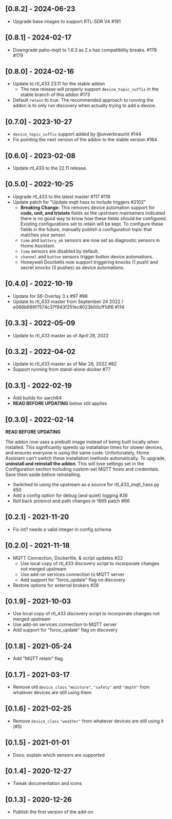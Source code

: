 ## [0.8.2] - 2024-06-23

* Upgrade base images to support RTL-SDR V4 #181

## [0.8.1] - 2024-02-17

* Downgrade paho-mqtt to 1.6.3 as 2.x has compatibility breaks. #178 #179

## [0.8.0] - 2024-02-16

* Update to rtl_433 23.11 for the stable addon
  * The new release will properly support `device_topic_suffix` in the stable branch of this addon #173
* Default `retain` to true. The recommended approach to running the addon is to only run discovery when actually trying to add a device.

## [0.7.0] - 2023-10-27

* `device_topic_suffix` support added by @unverbraucht #144
* Fix pointing the next version of the addon to the stable version #164

## [0.6.0] - 2023-02-08

* Update rtl_433 to the 22.11 release.

## [0.5.0] - 2022-10-25

* Upgrade rtl_433 to the latest master #117 #119
* Update patch for "Update mqtt hass to include triggers #2102"
  * **Breaking Change:** This removes device automation support for **code, unit, and tristate** fields as the upstream maintainers indicated there is no good way to know how these fields should be configured. Existing configurations set to retain will be kept. To configure these fields in the future, manually publish a configuration topic that matches your sensor.
  * `time` and `battery_ok` sensors are now set as diagnostic sensors in Home Assistant.
  * `time` sensors are disabled by default.
  * `channel` and `button` sensors trigger button device automations.
  * Honeywell Doorbells now support triggering knocks (1 push) and secret knocks (3 pushes) as device automations.

## [0.4.0] - 2022-10-19

- Update for S6-Overlay 3.x #97 #98
- Update to rtl_433 master from September 24 2022 / e066b669f7574c37f943f251ec8023b00cff1df6 #114

## [0.3.3] - 2022-05-09

- Update to rtl_433 master as of April 28, 2022

## [0.3.2] - 2022-04-02

- Update to rtl_433 master as of Mar 26, 2022 #82
- Support running from stand-alone docker #77

## [0.3.1] - 2022-02-19

- Add builds for aarch64
- **READ BEFORE UPDATING** below still applies

## [0.3.0] - 2022-02-14

**READ BEFORE UPDATING**

The addon now uses a prebuilt image instead of being built locally when installed. This significantly speeds up installation times for slower devices, and ensures everyone is using the same code. Unfortunately, Home Assistant can't switch these installation methods automatically. To upgrade, **uninstall and reinstall the addon**. This will lose settings set in the Configuration section including custom-set MQTT hosts and credentials. Save them aside before reinstalling.

- Switched to using the upstream as a source for rtl_433_mqtt_hass.py #50
- Add a config option for debug (and quiet) logging #26
- Roll back protocol and path changes in 1665 patch #66

## [0.2.1] - 2021-11-20

- Fix int? needs a valid integer in config schema

## [0.2.0] - 2021-11-18

- MQTT Connection, Dockerfile, & script updates #22
  - Use local copy of rtl_433 discovery script to incorporate changes not merged upstream
  - Use add-on services connection to MQTT server
  - Add support for "force_update" flag on discovery
- Restore options for external brokers #28

## [0.1.9] - 2021-10-03

- Use local copy of rtl_433 discovery script to incorporate changes not merged upstream
- Use add-on services connection to MQTT server
- Add support for "force_update" flag on discovery

## [0.1.8] - 2021-05-24

- Add "MQTT retain" flag

## [0.1.7] - 2021-03-17

- Remove old `device_class` `"moisture"`, `"safety"` and `"depth"` from whatever devices are still using them

## [0.1.6] - 2021-02-25

- Remove `device_class` `"weather"` from whatever devices are still using it (#5)

## [0.1.5] - 2021-01-01

- Docs: explain which sensors are supported

## [0.1.4] - 2020-12-27

- Tweak documentation and icons

## [0.1.3] - 2020-12-26

- Publish the first version of the add-on
